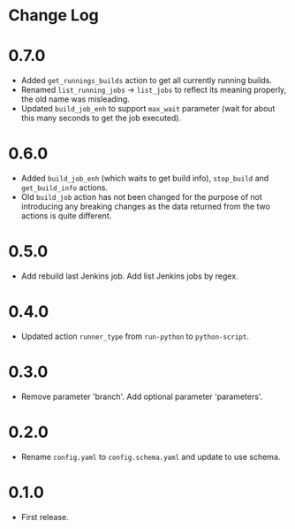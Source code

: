 # Change Log

# 0.7.0

- Added `get_runnings_builds` action to get all currently running builds.
- Renamed `list_running_jobs` -> `list_jobs` to reflect its meaning properly, the old name was misleading.
- Updated `build_job_enh` to support `max_wait` parameter (wait for about this many seconds to get the job executed).

# 0.6.0

- Added `build_job_enh` (which waits to get build info), `stop_build` and `get_build_info` actions.
- Old `build_job` action has not been changed for the purpose of not introducing any breaking changes as the data returned from the two actions is quite different.

# 0.5.0

- Add rebuild last Jenkins job. Add list Jenkins jobs by regex.

# 0.4.0

- Updated action `runner_type` from `run-python` to `python-script`.

# 0.3.0

- Remove parameter 'branch'. Add optional parameter 'parameters'.

# 0.2.0

- Rename `config.yaml` to `config.schema.yaml` and update to use schema.

# 0.1.0

- First release.
